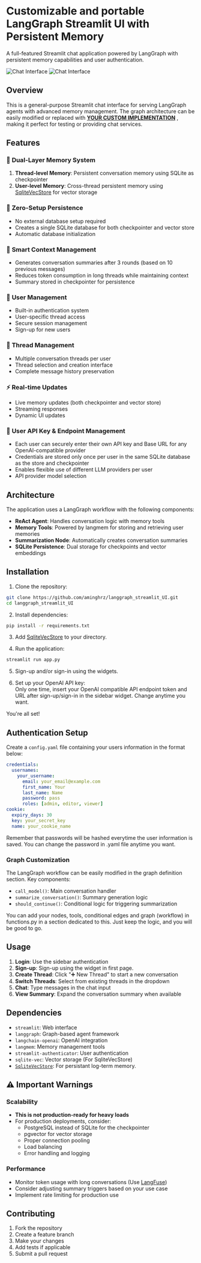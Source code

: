 # Customizable and portable LangGraph Streamlit UI with Persistent Memory

A full-featured Streamlit chat application powered by LangGraph with persistent memory capabilities and user authentication.

![Chat Interface](/img/1.png)
![Chat Interface](/img/2.png)

## Overview

This is a general-purpose Streamlit chat interface for serving LangGraph agents with advanced memory management. The graph architecture can be easily modified or replaced with <ins>**YOUR CUSTOM IMPLEMENTATION**</ins> , making it perfect for testing or providing chat services.

## Features

### 🧠 **Dual-Layer Memory System**
1. **Thread-level Memory**: Persistent conversation memory using SQLite as checkpointer
2. **User-level Memory**: Cross-thread persistent memory using [SqliteVecStore](https://github.com/aminghrz/langmem-sqlite-vec) for vector storage

### 💾 **Zero-Setup Persistence**
- No external database setup required
- Creates a single SQLite database for both checkpointer and vector store
- Automatic database initialization

### 🔄 **Smart Context Management**
- Generates conversation summaries after 3 rounds (based on 10 previous messages)
- Reduces token consumption in long threads while maintaining context
- Summary stored in checkpointer for persistence

### 🔐 **User Management**
- Built-in authentication system
- User-specific thread access
- Secure session management
- Sign-up for new users

### 💬 **Thread Management**
- Multiple conversation threads per user
- Thread selection and creation interface
- Complete message history preservation

### ⚡ **Real-time Updates**
- Live memory updates (both checkpointer and vector store)
- Streaming responses
- Dynamic UI updates

### 🔑 **User API Key & Endpoint Management**
- Each user can securely enter their own API key and Base URL for any OpenAI-compatible provider
- Credentials are stored only once per user in the same SQLite database as the store and checkpointer
- Enables flexible use of different LLM providers per user
- API provider model selection


## Architecture

The application uses a LangGraph workflow with the following components:

- **ReAct Agent**: Handles conversation logic with memory tools
- **Memory Tools**: Powered by langmem for storing and retrieving user memories
- **Summarization Node**: Automatically creates conversation summaries
- **SQLite Persistence**: Dual storage for checkpoints and vector embeddings

## Installation

1. Clone the repository:
```bash
git clone https://github.com/aminghrz/langgraph_streamlit_UI.git
cd langgraph_streamlit_UI
```

2. Install dependencies:
```bash
pip install -r requirements.txt
```

3. Add [SqliteVecStore](https://github.com/aminghrz/langmem-sqlite-vec) to your directory.

4. Run the application:
```bash
streamlit run app.py
```
5. Sign-up and/or sign-in using the widgets.

6. Set up your OpenAI API key:  
Only one time, insert your OpenAI compatible API endpoint token and URL after sign-up/sign-in in the sidebar widget. Change anytime you want.

You're all set!

## Authentication Setup

Create a `config.yaml` file containing your users information in the format below:
```yaml
credentials:
  usernames:
    your_username:
      email: your_email@example.com
      first_name: Your
      last_name: Name
      password: pass
      roles: [admin, editor, viewer]
cookie:
  expiry_days: 30
  key: your_secret_key
  name: your_cookie_name
```
Remember that passwords will be hashed everytime the user information is saved. You can change the password in .yaml file anytime you want.

### Graph Customization
The LangGraph workflow can be easily modified in the graph definition section. Key components:

- `call_model()`: Main conversation handler
- `summarize_conversation()`: Summary generation logic
- `should_continue()`: Conditional logic for triggering summarization

You can add your nodes, tools, conditional edges and graph (workflow) in functions.py in a section dedicated to this.
Just keep the logic, and you will be good to go.

## Usage

1. **Login**: Use the sidebar authentication
2. **Sign-up**: Sign-up using the widget in first page.
3. **Create Thread**: Click "➕ New Thread" to start a new conversation
4. **Switch Threads**: Select from existing threads in the dropdown
5. **Chat**: Type messages in the chat input
6. **View Summary**: Expand the conversation summary when available

## Dependencies

- `streamlit`: Web interface
- `langgraph`: Graph-based agent framework
- `langchain-openai`: OpenAI integration
- `langmem`: Memory management tools
- `streamlit-authenticator`: User authentication
- `sqlite-vec`: Vector storage (For SqliteVecStore)
- [`SqliteVecStore`](https://github.com/aminghrz/langmem-sqlite-vec): For persistant log-term memory.

## ⚠️ Important Warnings

### Scalability
- **This is not production-ready for heavy loads**
- For production deployments, consider:
  - PostgreSQL instead of SQLite for the checkpointer
  - pgvector for vector storage
  - Proper connection pooling
  - Load balancing
  - Error handling and logging

### Performance
- Monitor token usage with long conversations (Use [LangFuse](https://langfuse.com/))
- Consider adjusting summary triggers based on your use case
- Implement rate limiting for production use

## Contributing

1. Fork the repository
2. Create a feature branch
3. Make your changes
4. Add tests if applicable
5. Submit a pull request
